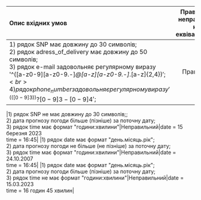 |Опис вхідних умов|Правильний/неправильний <br> клас еквівалентності|Опис значень вхідних даних|
|:-|:-:|:-|
|1) рядок SNP має довжину до 30 символів; <br> 2) рядок adress_of_delivery має довжину до 50 символів; <br> 3) рядок e-mail задовольняє регулярному виразу '^([a-z0-9][a-z0-9.-]*@[a-z][a-z0-9.-]*.[a-z]{2,4})$'; <br> 4)рядок phone_number задовольняє регулярному виразу '^(([0-9]{3}))?[0-9]{3}-[0-9]{4}$';|Правильний|SNP=Свєташов Данило Володимирович (29 символів) <br>adress_of_delivery=Проспект Говорова 54 (21 символ) <br>e-mail=oodessa54@gmail.com <br>phone_number=0507476518|

|1) рядок SNP не має довжину до 30 символів;; <br> 2) дата прогнозу погоди більше (пізніше) за поточну дату; <br> 3) рядок time має формат "години:хвилини"|Неправильний|date = 15 березня 2023 <br>time = 16:45|
|1) рядок date має формат "день.місяць.рік"; <br> 2) дата прогнозу погоди не більше (не пізніше) за поточну дату; <br> 3) рядок time має формат "години:хвилини"|Неправильний|date = 24.10.2007 <br>time = 16:45|
|1) рядок date має формат "день.місяць.рік"; <br> 2) дата прогнозу погоди більше (пізніше) за поточну дату; <br> 3) рядок time не має формат "години:хвилини"|Неправильний|date = 15.03.2023 <br>time = 16 годин 45 хвилин|
